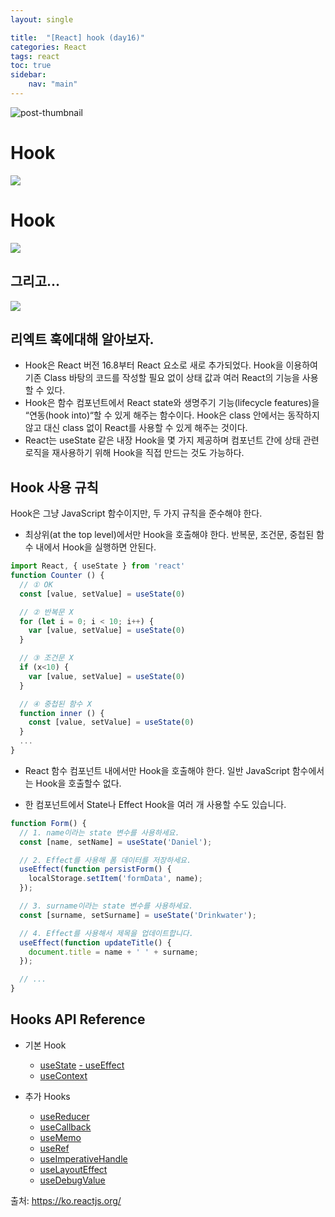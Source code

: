 ```yaml
--- 
layout: single 

title:  "[React] hook (day16)" 
categories: React
tags: react
toc: true
sidebar: 
    nav: "main"
---
```




![post-thumbnail](https://velog.velcdn.com/images/danchoi/post/d0e77ac1-d191-4ee5-8787-5e457f3445e6/image.jpeg)

# Hook
![](https://media.giphy.com/media/tYAolvs3tZIhG/giphy.gif)
# Hook
![](https://media.giphy.com/media/QKeUCLxyRpWpm28J1d/giphy-downsized-large.gif)

## 그리고...


![](https://velog.velcdn.com/images/danchoi/post/95f6006c-38a5-42a7-99a2-0b37207fa656/image.png)

## 리엑트 훅에대해 알아보자.
- Hook은 React 버전 16.8부터 React 요소로 새로 추가되었다. Hook을 이용하여 기존 Class 바탕의 코드를 작성할 필요 없이 상태 값과 여러 React의 기능을 사용할 수 있다.
- Hook은 함수 컴포넌트에서 React state와 생명주기 기능(lifecycle features)을 “연동(hook into)“할 수 있게 해주는 함수이다. Hook은 class 안에서는 동작하지 않고 대신 class 없이 React를 사용할 수 있게 해주는 것이다. 
- React는 useState 같은 내장 Hook을 몇 가지 제공하며 컴포넌트 간에 상태 관련 로직을 재사용하기 위해 Hook을 직접 만드는 것도 가능하다.

## Hook 사용 규칙
Hook은 그냥 JavaScript 함수이지만, 두 가지 규칙을 준수해야 한다.

- 최상위(at the top level)에서만 Hook을 호출해야 한다. 반복문, 조건문, 중첩된 함수 내에서 Hook을 실행하면 안된다.

```jsx
import React, { useState } from 'react'
function Counter () {
  // ① OK
  const [value, setValue] = useState(0)

  // ② 반복문 X
  for (let i = 0; i < 10; i++) {
    var [value, setValue] = useState(0)
  }

  // ③ 조건문 X
  if (x<10) {
    var [value, setValue] = useState(0)
  }

  // ④ 중첩된 함수 X
  function inner () {
    const [value, setValue] = useState(0)
  }
  ...
}
```
- React 함수 컴포넌트 내에서만 Hook을 호출해야 한다. 일반 JavaScript 함수에서는 Hook을 호출할수 없다.



- 한 컴포넌트에서 State나 Effect Hook을 여러 개 사용할 수도 있습니다.


```jsx
function Form() {
  // 1. name이라는 state 변수를 사용하세요.
  const [name, setName] = useState('Daniel');

  // 2. Effect를 사용해 폼 데이터를 저장하세요.
  useEffect(function persistForm() {
    localStorage.setItem('formData', name);
  });

  // 3. surname이라는 state 변수를 사용하세요.
  const [surname, setSurname] = useState('Drinkwater');

  // 4. Effect를 사용해서 제목을 업데이트합니다.
  useEffect(function updateTitle() {
    document.title = name + ' ' + surname;
  });

  // ...
}
```

## Hooks API Reference
- 기본 Hook
	- [useState](https://ko.reactjs.org/docs/hooks-reference.html#usestate)
  [	- useEffect](https://ko.reactjs.org/docs/hooks-reference.html#useeffect)
	- [useContext](https://ko.reactjs.org/docs/hooks-reference.html#usecontext)
  
- 추가 Hooks
	- [useReducer](https://ko.reactjs.org/docs/hooks-reference.html#usereducer)
	- [useCallback](https://ko.reactjs.org/docs/hooks-reference.html#usecallback)
	- [useMemo](https://ko.reactjs.org/docs/hooks-reference.html#usememo)
	- [useRef](https://ko.reactjs.org/docs/hooks-reference.html#useref)
	- [useImperativeHandle](https://ko.reactjs.org/docs/hooks-reference.html#useimperativehandle)
	- [useLayoutEffect](https://ko.reactjs.org/docs/hooks-reference.html#uselayouteffect)
	- [useDebugValue](https://ko.reactjs.org/docs/hooks-reference.html#usedebugvalue)

출처: https://ko.reactjs.org/
